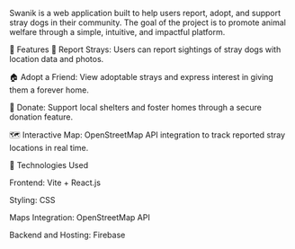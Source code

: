 Swanik is a web application built to help users report, adopt, and support stray dogs in their community. The goal of the project is to promote animal welfare through a simple, intuitive, and impactful platform.

🌟 Features
📍 Report Strays: Users can report sightings of stray dogs with location data and photos.

🏠 Adopt a Friend: View adoptable strays and express interest in giving them a forever home.

💸 Donate: Support local shelters and foster homes through a secure donation feature.

🗺️ Interactive Map: OpenStreetMap API integration to track reported stray locations in real time.


🚀 Technologies Used

Frontend: Vite + React.js

Styling: CSS

Maps Integration: OpenStreetMap API

Backend and Hosting: Firebase

